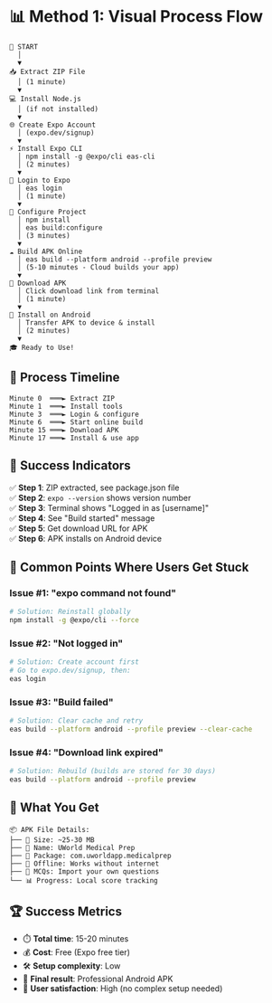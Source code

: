 # 📊 Method 1: Visual Process Flow

```
🏁 START
  │
  ▼
📥 Extract ZIP File
  │ (1 minute)
  ▼
💻 Install Node.js
  │ (if not installed)
  ▼
🌐 Create Expo Account
  │ (expo.dev/signup)
  ▼
⚡ Install Expo CLI
  │ npm install -g @expo/cli eas-cli
  │ (2 minutes)
  ▼
🔐 Login to Expo
  │ eas login
  │ (1 minute)
  ▼
🔧 Configure Project
  │ npm install
  │ eas build:configure
  │ (3 minutes)
  ▼
☁️ Build APK Online
  │ eas build --platform android --profile preview
  │ (5-10 minutes - Cloud builds your app)
  ▼
📱 Download APK
  │ Click download link from terminal
  │ (1 minute)
  ▼
🎯 Install on Android
  │ Transfer APK to device & install
  │ (2 minutes)
  ▼
🎓 Ready to Use!
```

## 🔄 Process Timeline

```
Minute 0  ═══► Extract ZIP
Minute 1  ═══► Install tools
Minute 3  ═══► Login & configure
Minute 6  ═══► Start online build
Minute 15 ═══► Download APK
Minute 17 ═══► Install & use app
```

## 🎯 Success Indicators

✅ **Step 1**: ZIP extracted, see package.json file  
✅ **Step 2**: `expo --version` shows version number  
✅ **Step 3**: Terminal shows "Logged in as [username]"  
✅ **Step 4**: See "Build started" message  
✅ **Step 5**: Get download URL for APK  
✅ **Step 6**: APK installs on Android device  

## 🚨 Common Points Where Users Get Stuck

### Issue #1: "expo command not found"
```bash
# Solution: Reinstall globally
npm install -g @expo/cli --force
```

### Issue #2: "Not logged in"
```bash
# Solution: Create account first
# Go to expo.dev/signup, then:
eas login
```

### Issue #3: "Build failed"
```bash
# Solution: Clear cache and retry
eas build --platform android --profile preview --clear-cache
```

### Issue #4: "Download link expired"
```bash
# Solution: Rebuild (builds are stored for 30 days)
eas build --platform android --profile preview
```

## 📱 What You Get

```
📦 APK File Details:
├── 📁 Size: ~25-30 MB
├── 🎯 Name: UWorld Medical Prep
├── 📱 Package: com.uworldapp.medicalprep
├── 🔋 Offline: Works without internet
├── 📝 MCQs: Import your own questions
└── 📊 Progress: Local score tracking
```

## 🏆 Success Metrics

- ⏱️ **Total time**: 15-20 minutes
- 💰 **Cost**: Free (Expo free tier)
- 🛠️ **Setup complexity**: Low
- 📱 **Final result**: Professional Android APK
- 🎯 **User satisfaction**: High (no complex setup needed)

